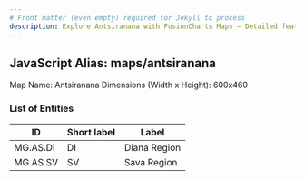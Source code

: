 ```yaml
---
# Front matter (even empty) required for Jekyll to process
description: Explore Antsiranana with FusionCharts Maps – Detailed features for seamless integration. Try now & enhance your data visualization today! 
---
```


## JavaScript Alias: maps/antsiranana

Map Name: Antsiranana
Dimensions (Width x Height): 600x460

### List of Entities

| ID       | Short label | Label        |
| -------- | ----------- | ------------ |
| MG.AS.DI | DI          | Diana Region |
| MG.AS.SV | SV          | Sava Region  |
